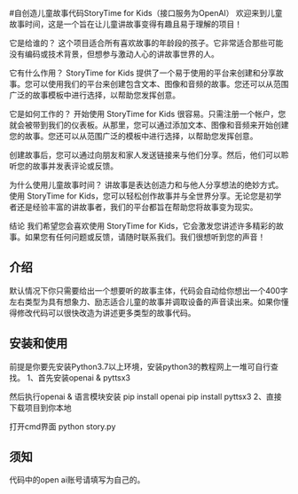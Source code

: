 #自创造儿童故事代码StoryTime for Kids（接口服务为OpenAI）
欢迎来到儿童故事时间，这是一个旨在让儿童讲故事变得有趣且易于理解的项目！

它是给谁的？
这个项目适合所有喜欢故事的年龄段的孩子。它非常适合那些可能没有编码或技术背景，但想参与激动人心的讲故事世界的人。

它有什么作用？
StoryTime for Kids 提供了一个易于使用的平台来创建和分享故事。您可以使用我们的平台来创建包含文本、图像和音频的故事。您还可以从范围广泛的故事模板中进行选择，以帮助您发挥创意。

它是如何工作的？
开始使用 StoryTime for Kids 很容易。只需注册一个帐户，您就会被带到我们的仪表板。从那里，您可以通过添加文本、图像和音频来开始创建您的故事。您还可以从范围广泛的模板中进行选择，以帮助您发挥创意。

创建故事后，您可以通过向朋友和家人发送链接来与他们分享。然后，他们可以聆听您的故事并发表评论或反馈。

为什么使用儿童故事时间？
讲故事是表达创造力和与他人分享想法的绝妙方式。使用 StoryTime for Kids，您可以轻松创作故事并与全世界分享。无论您是初学者还是经验丰富的讲故事者，我们的平台都旨在帮助您将故事变为现实。

结论
我们希望您会喜欢使用 StoryTime for Kids，它会激发您讲述许多精彩的故事。如果您有任何问题或反馈，请随时联系我们。我们很想听到您的声音！
## 介绍
默认情况下你只需要给出一个想要听的故事主体，代码会自动给你想出一个400字左右类型为具有想象力、励志适合儿童的故事并调取设备的声音读出来。如果你懂得修改代码可以很快改造为讲述更多类型的故事代码。


## 安装和使用
前提是你要先安装Python3.7以上环境，安装python3的教程网上一堆可自行查找。
1、首先安装openai & pyttsx3

然后执行openai & 语言模块安装
pip install openai
pip install pyttsx3
2、直接下载项目到你本地

打开cmd界面
python story.py

## 须知

代码中的open ai账号请填写为自己的。
